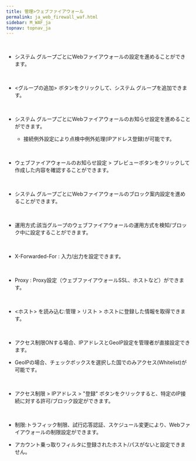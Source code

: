 ```yaml
---
title: 管理>ウェブファイアウォール
permalink: ja_web_firewall_waf.html
sidebar: M_WAF_ja
topnav: topnav_ja
---
```


<br />

- システム グループごとにWebファイアウォールの設定を進めることができます。 
 <!-- [![image](/docs/images/Manual/waf/firewall/1.png){: width="800" }](/docs/images/Manual/waf/firewall/1.png){: target="_blank"}-->

<br />

- <グループの追加> ボタンをクリックして、システム グループを追加できます。
 <!-- [![image](/docs/images/Manual/waf/firewall/2.png)](/docs/images/Manual/waf/firewall/2.png){: target="_blank"}-->

<br />

- システム グループごとにWebファイアウォールのお知らせ設定を進めることができます。 
  - 接続例外設定により点検中例外処理(IPアドレス登録)が可能です。

  <!-- [![image](/docs/images/Manual/waf/firewall/9.png){: width="800" }](/docs/images/Manual/waf/firewall/9.png){: target="_blank"}-->

<br />

- ウェブファイアウォールのお知らせ設定 > プレビューボタンをクリックして作成した内容を確認することができます。
 <!-- [![image](/docs/images/Manual/waf/firewall/10.png){: width="800" }](/docs/images/Manual/waf/firewall/10.png){: target="_blank"}-->

<br />

- システム グループごとにWebファイアウォールのブロック案内設定を進めることができます。
 <!-- [![image](/docs/images/Manual/waf/firewall/11.png){: width="800" }](/docs/images/Manual/waf/firewall/11.png){: target="_blank"}-->

<br />

- 運用方式:該当グループのウェブファイアウォールの運用方式を検知/ブロック中に設定することができます。
 <!-- [![image](/docs/images/Manual/waf/firewall/3.png)](/docs/images/Manual/waf/firewall/3.png){: target="_blank"}-->

<br />

- X-Forwarded-For : 入力/出力を設定できます。 
 <!-- [![image](/docs/images/Manual/waf/firewall/4.png)](/docs/images/Manual/waf/firewall/4.png){: target="_blank"}-->

<br />

- Proxy : Proxy設定（ウェブファイアウォールSSL、ホストなど）ができます。

<br />

- <ホスト> を読み込む:管理 > リスト > ホストに登録した情報を取得できます。
 <!-- [![image](/docs/images/Manual/waf/firewall/5.png){: width="800" }](/docs/images/Manual/waf/firewall/5.png){: target="_blank"}-->
 
<br />

- アクセス制限ONする場合、IPアドレスとGeoIP設定を管理者が直接設定できます。

- GeoIPの場合、チェックボックスを選択した国でのみアクセス(Whitelist)が可能です。
  <!-- [![image](/docs/images/Manual/waf/firewall/6.png){: width="800" }](/docs/images/Manual/waf/firewall/6.png){: target="_blank"}-->

<br />

- アクセス制限 > IPアドレス > "登録" ボタンをクリックすると、特定のIP接続に対する許可/ブロック設定ができます。  
  <!-- [![image](/docs/images/Manual/waf/firewall/7.png)](/docs/images/Manual/waf/firewall/7.png){: target="_blank"}-->

<br />

- 制限:トラフィック制限、試行応答認証、スケジュール変更により、Webファイアウォールの制限設定ができます。

- アカウント乗っ取りフィルタに登録されたホスト/パスがないと設定できません。   
 <!-- [![image](/docs/images/Manual/waf/firewall/8.png){: width="800" }](/docs/images/Manual/waf/firewall/8.png){: target="_blank"}-->